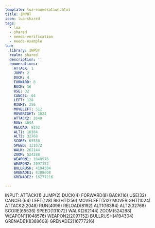 ```yaml
---
template: lua-enumeration.html
title: INPUT
icon: lua-shared
tags:
  - lua
  - shared
  - needs-verification
  - needs-example
lua:
  library: INPUT
  realm: shared
  description: ''
  enumerations:
    ATTACK: 1
    JUMP: 2
    DUCK: 4
    FORWARD: 8
    BACK: 16
    USE: 32
    CANCEL: 64
    LEFT: 128
    RIGHT: 256
    MOVELEFT: 512
    MOVERIGHT: 1024
    ATTACK2: 2048
    RUN: 4096
    RELOAD: 8192
    ALT1: 16384
    ALT2: 32768
    SCORE: 65536
    SPEED: 131072
    WALK: 262144
    ZOOM: 524288
    WEAPON1: 1048576
    WEAPON2: 2097152
    BULLRUSH: 4194304
    GRENADE1: 8388608
    GRENADE2: 16777216

---
```


<div class="lua__search__keywords">
INPUT: ATTACK(1) JUMP(2) DUCK(4) FORWARD(8) BACK(16) USE(32) CANCEL(64) LEFT(128) RIGHT(256) MOVELEFT(512) MOVERIGHT(1024) ATTACK2(2048) RUN(4096) RELOAD(8192) ALT1(16384) ALT2(32768) SCORE(65536) SPEED(131072) WALK(262144) ZOOM(524288) WEAPON1(1048576) WEAPON2(2097152) BULLRUSH(4194304) GRENADE1(8388608) GRENADE2(16777216)
</div>
